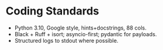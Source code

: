 # Coding Standards
- Python 3.10, Google style, hints+docstrings, 88 cols.
- Black + Ruff + isort; asyncio-first; pydantic for payloads.
- Structured logs to stdout where possible.
